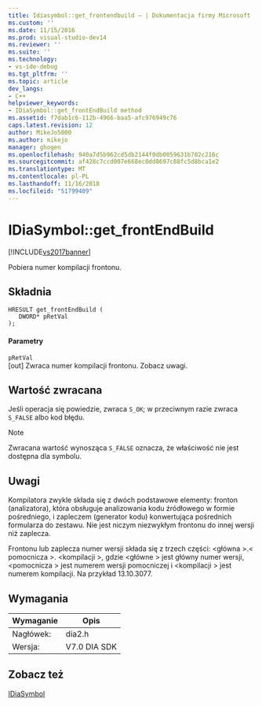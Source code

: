 ```yaml
---
title: Idiasymbol::get_frontendbuild — | Dokumentacja firmy Microsoft
ms.custom: ''
ms.date: 11/15/2016
ms.prod: visual-studio-dev14
ms.reviewer: ''
ms.suite: ''
ms.technology:
- vs-ide-debug
ms.tgt_pltfrm: ''
ms.topic: article
dev_langs:
- C++
helpviewer_keywords:
- IDiaSymbol::get_frontEndBuild method
ms.assetid: f7dab1c6-112b-4966-baa5-afc976949c76
caps.latest.revision: 12
author: MikeJo5000
ms.author: mikejo
manager: ghogen
ms.openlocfilehash: 940a7d5b962cd5db2144f0db0059631b702c216c
ms.sourcegitcommit: af428c7ccd007e668ec0dd8697c88fc5d8bca1e2
ms.translationtype: MT
ms.contentlocale: pl-PL
ms.lasthandoff: 11/16/2018
ms.locfileid: "51799409"
---
```

# <a name="idiasymbolgetfrontendbuild"></a>IDiaSymbol::get_frontEndBuild
[!INCLUDE[vs2017banner](../../includes/vs2017banner.md)]

Pobiera numer kompilacji frontonu.  
  
## <a name="syntax"></a>Składnia  
  
```cpp#  
HRESULT get_frontEndBuild (   
   DWORD* pRetVal  
);  
```  
  
#### <a name="parameters"></a>Parametry  
 `pRetVal`  
 [out] Zwraca numer kompilacji frontonu. Zobacz uwagi.  
  
## <a name="return-value"></a>Wartość zwracana  
 Jeśli operacja się powiedzie, zwraca `S_OK`; w przeciwnym razie zwraca `S_FALSE` albo kod błędu.  
  
> [!NOTE]
>  Zwracana wartość wynosząca `S_FALSE` oznacza, że właściwość nie jest dostępna dla symbolu.  
  
## <a name="remarks"></a>Uwagi  
 Kompilatora zwykle składa się z dwóch podstawowe elementy: fronton (analizatora), która obsługuje analizowania kodu źródłowego w formie pośredniego, i zapleczem (generator kodu) konwertująca pośrednich formularza do zestawu. Nie jest niczym niezwykłym frontonu do innej wersji niż zaplecza.  
  
 Frontonu lub zaplecza numer wersji składa się z trzech części: \<główna >.\< pomocnicza >. \<kompilacji >, gdzie \<główne > jest główny numer wersji, \<pomocnicza > jest numerem wersji pomocniczej i \<kompilacji > jest numerem kompilacji. Na przykład 13.10.3077.  
  
## <a name="requirements"></a>Wymagania  
  
|Wymaganie|Opis|  
|-----------------|-----------------|  
|Nagłówek:|dia2.h|  
|Wersja:|V7.0 DIA SDK|  
  
## <a name="see-also"></a>Zobacz też  
 [IDiaSymbol](../../debugger/debug-interface-access/idiasymbol.md)



